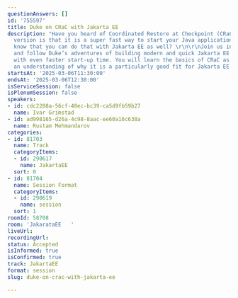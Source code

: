 ```yaml
---
questionAnswers: []
id: '755597'
title: Duke on CRaC with Jakarta EE
description: "Have you heard of Coordinated Restore at Checkpoint (CRaC)? The short
  version is that it is a super fast way to start your Java applications. Did you
  know that you can do that with Jakarta EE as well? \r\n\r\nJoin us in this session
  and follow Duke’s adventures of building modern and quick Jakarta EE applications
  with even faster start-up time. You will learn the basics of CRaC as well as gain
  an understanding of why it is a particularly good fit for Jakarta EE.\r\n"
startsAt: '2025-03-06T11:30:00'
endsAt: '2025-03-06T12:30:00'
isServiceSession: false
isPlenumSession: false
speakers:
- id: cdc2288a-56cf-40ec-bc39-ca5d9fb59b27
  name: Ivar Grimstad
- id: ad998165-d26a-4c98-8aac-ee60a16c638a
  name: Rustam Mehmandarov
categories:
- id: 81703
  name: Track
  categoryItems:
  - id: 290617
    name: JakartaEE
  sort: 0
- id: 81704
  name: Session Format
  categoryItems:
  - id: 290619
    name: session
  sort: 1
roomId: 58708
room: 'JakarataEE   '
liveUrl:
recordingUrl:
status: Accepted
isInformed: true
isConfirmed: true
track: JakartaEE
format: session
slug: duke-on-crac-with-jakarta-ee

---
```

